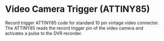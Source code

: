 # Video Camera Trigger (ATTINY85)

Record trigger ATTINY85 code for standard 10 pin vintage video connector. The ATTINY85 reads the record trigger pin of the video camera and activates a pulse to the DVR recorder.
